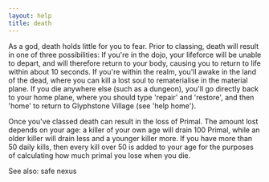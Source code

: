 ```yaml
---
layout: help
title: death
---
```


As a god, death holds little for you to fear.  Prior to classing, death will 
result in one of three possibilities: If you're in the dojo, your lifeforce 
will be unable to depart, and will therefore return to your body, causing you 
to return to life within about 10 seconds.  If you're within the realm, you'll 
awake in the land of the dead, where you can kill a lost soul to rematerialise 
in the material plane.  If you die anywhere else (such as a dungeon), you'll go
directly back to your home plane, where you should type 'repair' and 'restore',
and then 'home' to return to Glyphstone Village (see 'help home').

Once you've classed death can result in the loss of Primal.  The amount lost 
depends on your age: a killer of your own age will drain 100 Primal, while an 
older killer will drain less and a younger killer more.  If you have more than
50 daily kills, then every kill over 50 is added to your age for the purposes 
of calculating how much primal you lose when you die.

See also: safe nexus
